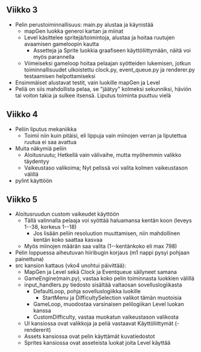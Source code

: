 ## Viikko 3

- Pelin perustoiminnallisuus: main.py alustaa ja käynistää
   - mapGen luokka generoi kartan ja miinat
   - Level käsittelee spritejä/toimintoja, alustaa ja hoitaa ruutujen avaamisen gameloopin kautta
       - Assetteja ja Sprite luokkia graafiseen käyttöliittymään, näitä voi myös parannella
   - Viimeiseksi gameloop hoitaa pelaajan syötteiden lukemisen, jotkun toiminnallisuudet ulkoistettu clock.py, event_queue.py ja renderer.py testaamisen helpottamiseksi
- Ensimmäiset alustavat testit, vain luokille mapGen ja Level
- Peliä on siis mahdollista pelaa, se "jäätyy" kolmeksi sekunniksi, häviön tai voiton takia ja sulkee itsensä. Liputus toiminta puuttuu vielä

## Viikko 4

- Peliin liputus mekaniikka
   - Toimii niin kuin pitäisi, eli lippuja vain miinojen verran ja liputettua ruutua ei saa avattua
- Muita näkymiä peliin
   - Aloitusruutu; Hetkellä vain välivaihe, mutta myöhemmin valikko täydentyy
   - Vaikeustaso valikoima; Nyt pelissä voi valita kolmen vaikeustason välillä 
- pylint käyttöön


## Viikko 5

- Aloitusruudun custom vaikeudet käyttöön
   - Tällä valinnalla pelaaja voi syöttää haluamansa kentän koon (leveys 1--38, korkeus 1--18)
       - Jos lisään peliin resoluution muuttamisen, niin mahdollinen kentän koko saattaa kasvaa
   - Myös miinojen määrän saa valita (1--kentänkoko eli max 798)
- Pelin loppuessa aiheutuvan hiiribugin korjaus (m1 nappi pysyi pohjaan painettuna)
- src kansion kattaus (vko4 unohtui päivittää): 
   - MapGen ja Level sekä Clock ja Eventqueue säilyneet samana
   - GameEngine(main.py), vastaa koko pelin toiminnasta luokkien välillä
   - input_handlers.py tiedosto sisältää valtaosan sovelluslogiikasta
       - DefaultLoop, pohja sovelluslogiikka luokille
           - StartMenu ja DifficultySelection valikot tämän muotoisia
       - GameLoop, muodostaa varsinaisen pelilogiikan Level luokan kanssa
       - CustomDifficulty, vastaa muokatun vaikeustason valikosta
   - UI kansiossa ovat valikkoja ja peliä vastaavat Käyttöliittymät (-rendererit)
   - Assets kansiossa ovat pelin käyttämät kuvatiedostot 
   - Sprites kansiossa ovat asseteista luokat joita Level käyttää
